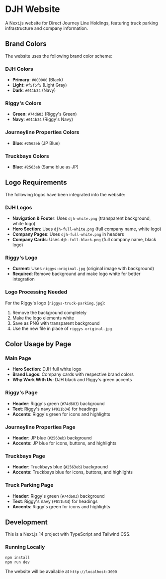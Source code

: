 # DJH Website

A Next.js website for Direct Journey Line Holdings, featuring truck parking infrastructure and company information.

## Brand Colors

The website uses the following brand color scheme:

### DJH Colors
- **Primary**: `#000000` (Black)
- **Light**: `#f5f5f5` (Light Gray)
- **Dark**: `#011b34` (Navy)

### Riggy's Colors
- **Green**: `#74d603` (Riggy's Green)
- **Navy**: `#011b34` (Riggy's Navy)

### Journeyline Properties Colors
- **Blue**: `#2563eb` (JP Blue)

### Truckbays Colors
- **Blue**: `#2563eb` (Same blue as JP)

## Logo Requirements

The following logos have been integrated into the website:

### DJH Logos
- **Navigation & Footer**: Uses `djh-white.png` (transparent background, white logo)
- **Hero Section**: Uses `djh-full-white.png` (full company name, white logo)
- **Company Pages**: Uses `djh-full-white.png` in headers
- **Company Cards**: Uses `djh-full-black.png` (full company name, black logo)

### Riggy's Logo
- **Current**: Uses `riggys-original.jpg` (original image with background)
- **Required**: Remove background and make logo white for better integration

### Logo Processing Needed
For the Riggy's logo (`riggys-truck-parking.jpg`):
1. Remove the background completely
2. Make the logo elements white
3. Save as PNG with transparent background
4. Use the new file in place of `riggys-original.jpg`

## Color Usage by Page

### Main Page
- **Hero Section**: DJH full white logo
- **Brand Logos**: Company cards with respective brand colors
- **Why Work With Us**: DJH black and Riggy's green accents

### Riggy's Page
- **Header**: Riggy's green (`#74d603`) background
- **Text**: Riggy's navy (`#011b34`) for headings
- **Accents**: Riggy's green for icons and highlights

### Journeyline Properties Page
- **Header**: JP blue (`#2563eb`) background
- **Accents**: JP blue for icons, buttons, and highlights

### Truckbays Page
- **Header**: Truckbays blue (`#2563eb`) background
- **Accents**: Truckbays blue for icons, buttons, and highlights

### Truck Parking Page
- **Header**: Riggy's green (`#74d603`) background
- **Text**: Riggy's navy (`#011b34`) for headings
- **Accents**: Riggy's green for icons and highlights

## Development

This is a Next.js 14 project with TypeScript and Tailwind CSS.

### Running Locally
```bash
npm install
npm run dev
```

The website will be available at `http://localhost:3000`